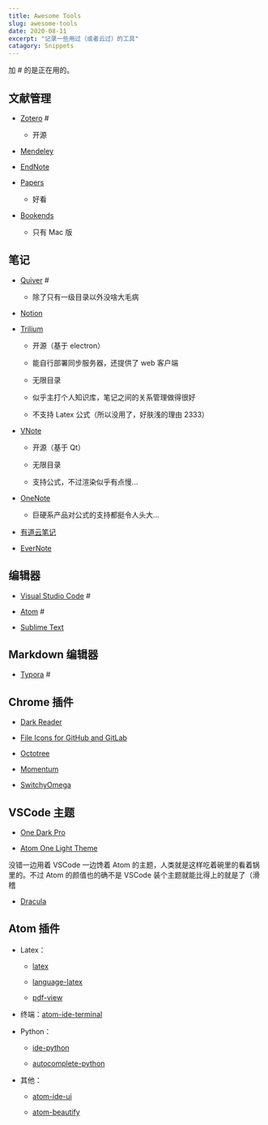 ```yaml
---
title: Awesome Tools
slug: awesome-tools
date: 2020-08-11
excerpt: "记录一些用过（或者云过）的工具"
catagory: Snippets
---
```


加 # 的是正在用的。

## 文献管理

- [Zotero](https://www.zotero.org/) #

    - 开源

- [Mendeley](https://www.mendeley.com/)

- [EndNote](https://endnote.com/)

- [Papers](https://www.papersapp.com/)

     - 好看

- [Bookends](https://www.sonnysoftware.com/)

    - 只有 Mac 版

## 笔记

- [Quiver](https://happenapps.com/) #

    - 除了只有一级目录以外没啥大毛病

- [Notion](https://www.notion.so)

- [Trilium](https://github.com/zadam/trilium)

    - 开源（基于 electron）
    
    - 能自行部署同步服务器，还提供了 web 客户端

    - 无限目录

    - 似乎主打个人知识库，笔记之间的关系管理做得很好

    - 不支持 Latex 公式（所以没用了，好肤浅的理由 2333）

- [VNote](https://github.com/tamlok/vnote)

    - 开源（基于 Qt）

    - 无限目录

    - 支持公式，不过渲染似乎有点慢...

- [OneNote](https://onenote.com)

    - 巨硬系产品对公式的支持都挺令人头大...

- [有道云笔记](http://note.youdao.com/)

- [EverNote](https://evernote.com/)

## 编辑器

- [Visual Studio Code](https://code.visualstudio.com/) #

- [Atom](https://atom.io/) #

- [Sublime Text](https://www.sublimetext.com/)


## Markdown 编辑器

- [Typora](https://typora.io/) #


## Chrome 插件

- [Dark Reader](https://github.com/darkreader/darkreader)

- [File Icons for GitHub and GitLab](https://github.com/homerchen19/github-file-icons)

- [Octotree](https://github.com/ovity/octotree)

- [Momentum](https://momentumdash.com/)

- [SwitchyOmega](https://github.com/FelisCatus/SwitchyOmega)


## VSCode 主题

- [One Dark Pro](https://marketplace.visualstudio.com/items?itemName=zhuangtongfa.Material-theme)

- [Atom One Light Theme](https://marketplace.visualstudio.com/items?itemName=akamud.vscode-theme-onelight)

没错一边用着 VSCode 一边馋着 Atom 的主题，人类就是这样吃着碗里的看着锅里的。不过 Atom 的颜值也的确不是 VSCode 装个主题就能比得上的就是了（滑稽

- [Dracula](https://draculatheme.com/)

## Atom 插件

- Latex：

    - [latex](https://atom.io/packages/latex)

    - [language-latex](https://atom.io/packages/language-latex)

    - [pdf-view](https://atom.io/packages/pdf-view)


- 终端：[atom-ide-terminal](https://atom.io/packages/atom-ide-terminal)

- Python：

     - [ide-python](https://atom.io/packages/ide-python)

     - [autocomplete-python](https://atom.io/packages/autocomplete-python)

- 其他：

     - [atom-ide-ui](https://atom.io/packages/atom-ide-ui)

     - [atom-beautify](https://atom.io/packages/atom-beautify)